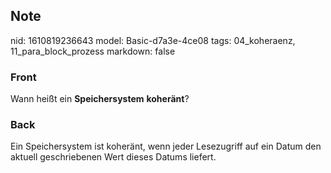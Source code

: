 ## Note
nid: 1610819236643
model: Basic-d7a3e-4ce08
tags: 04_koheraenz, 11_para_block_prozess
markdown: false

### Front
Wann heißt ein <b>Speichersystem</b> <b>koheränt</b>?

### Back
Ein Speichersystem ist koheränt, wenn jeder Lesezugriff auf ein Datum den aktuell geschriebenen Wert dieses Datums liefert.
